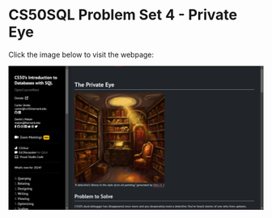 # CS50SQL Problem Set 4 - Private Eye

Click the image below to visit the webpage:

[![CS50QL Project](image.png)](https://cs50.harvard.edu/sql/2024/psets/4/private/)